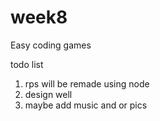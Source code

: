 # week8
Easy coding games

todo list
1) rps will be remade using node
2) design well
3) maybe add music and or pics
